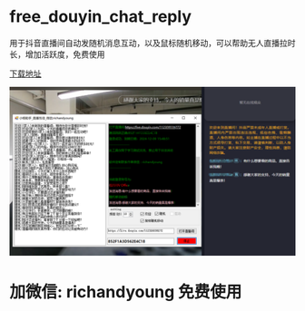 # free_douyin_chat_reply
用于抖音直播间自动发随机消息互动，以及鼠标随机移动，可以帮助无人直播拉时长，增加活跃度，免费使用

 [下载地址](https://wwzs.lanzouk.com/iS1Yx29qa7qb)


![alt text](https://github.com/mrxx/free_douyin_chat_reply/blob/main/sources/20240911092106.png?raw=true)



# 加微信: richandyoung 免费使用
